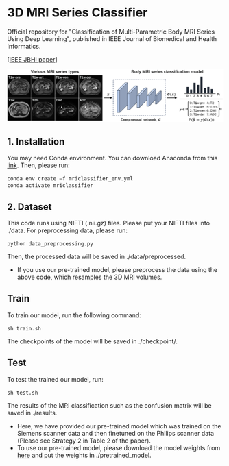 # 3D MRI Series Classifier
Official repository for "Classification of Multi-Parametric Body MRI Series Using Deep Learning", published in IEEE Journal of Biomedical and Health Informatics.

[[IEEE JBHI paper](https://ieeexplore.ieee.org/document/10645214)]

![Image of The Proposed method](figs/graphical_abstract.png)


## 1. Installation
You may need Conda environment. You can download Anaconda from this [link](https://www.anaconda.com/download).
Then, please run:
```
conda env create –f mriclassifier_env.yml
conda activate mriclassifier
```

## 2. Dataset
This code runs using NIFTI (.nii.gz) files. Please put your NIFTI files into ./data.
For preprocessing data, please run:
```
python data_preprocessing.py
```
Then, the processed data will be saved in ./data/preprocessed.

* If you use our pre-trained model, please preprocess the data using the above code, which resamples the 3D MRI volumes.

## Train

To train our model, run the following command:

```train
sh train.sh
```
The checkpoints of the model will be saved in ./checkpoint/.

## Test

To test the trained our model, run:

```eval
sh test.sh
```
The results of the MRI classification such as the confusion matrix will be saved in ./results.

* Here, we have provided our pre-trained model which was trained on the Siemens scanner data and then finetuned on the Philips scanner data (Please see Strategy 2 in Table 2 of the paper).
* To use our pre-trained model, please download the model weights from [here](https://nihcc.box.com/s/x9gy5qc3b1ubae3xcmdbzcl5wxrz885c) and put the weights in ./pretrained_model.


